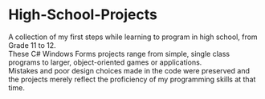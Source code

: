 # High-School-Projects
A collection of my first steps while learning to program in high school, from Grade 11 to 12.\
These C# Windows Forms projects range from simple, single class programs to larger, object-oriented games or applications.\
Mistakes and poor design choices made in the code were preserved and the projects merely reflect the proficiency of my programming skills at that time.
